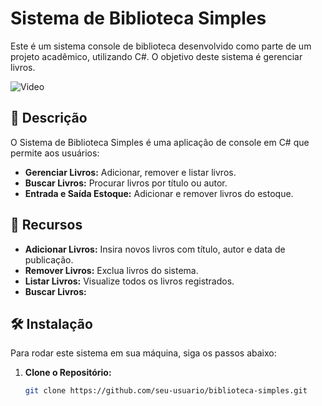 # Sistema de Biblioteca Simples

Este é um sistema console de biblioteca desenvolvido como parte de um projeto acadêmico, utilizando C#. O objetivo deste sistema é gerenciar livros.

![Video](https://youtu.be/VFLBaBUsaDY) <!-- Substitua com uma captura de tela real do sistema -->

## 📖 Descrição

O Sistema de Biblioteca Simples é uma aplicação de console em C# que permite aos usuários:

- **Gerenciar Livros:** Adicionar, remover e listar livros.
- **Buscar Livros:** Procurar livros por título ou autor.
- **Entrada e Saída Estoque:** Adicionar e remover livros do estoque.


## 🚀 Recursos

- **Adicionar Livros:** Insira novos livros com título, autor e data de publicação.
- **Remover Livros:** Exclua livros do sistema.
- **Listar Livros:** Visualize todos os livros registrados.
- **Buscar Livros:** 

## 🛠️ Instalação

Para rodar este sistema em sua máquina, siga os passos abaixo:

1. **Clone o Repositório:**

   ```bash
   git clone https://github.com/seu-usuario/biblioteca-simples.git
